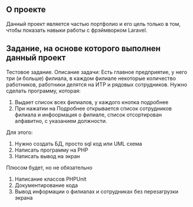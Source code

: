 ## О проекте
Данный проект является частью портфолио и его цель только в том, чтобы показать навыки работы с фрэймворком Laravel.
## Задание, на основе которого выполнен данный проект
Тестовое задание.
Описание задачи:
Есть главное предприятие, у него три (и больше) филиала, в каждом филиале некоторые количество работников, работники делятся на ИТР и рядовых сотрудников. 
Нужно сделать программу, которая:
1. Выдает список всех филиалов, у каждого кнопка подробнее
2. При нажатии на Подробнее открывается список сотрудников филиала и инфоормация о филиале, список отсортирован алфавитно, с указанием должности. 

Для этого:
1. Нужно создать БД,  просто sql код или UML схема
2. Написать программу на PHP
3. Написать вывод на экран

Плюсом будет, но не обязательно
1. Написание классов PHPUnit 
2. Документирование кода
3. Вывод информации о филиалах и сотрудниках без перезагрузки экрана


